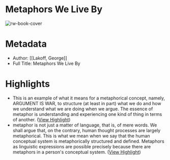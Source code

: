 # Metaphors We Live By

![rw-book-cover](https://readwise-assets.s3.amazonaws.com/media/reader/parsed_document_assets/135230826/oCLGBG0Pd-6Nbs0zc_-GyqLVrIZvJVlCozqXMK1CGpQ-cover-cover.jpeg)

# Metadata
- Author: [[Lakoff, George]]
- Full Title: Metaphors We Live By

# Highlights
- This is an example of what it means for a metaphorical concept, namely, ARGUMENT IS WAR, to structure (at least in part) what we do and how we understand what we are doing when we argue. The essence of metaphor is understanding and experiencing one kind of thing in terms of another. ([View Highlight](https://read.readwise.io/read/01hpm2sr95gjhwc97me7f08fjv))
- metaphor is not just a matter of language, that is, of mere words. We shall argue that, on the contrary, human thought processes are largely metaphorical. This is what we mean when we say that the human conceptual system is metaphorically structured and defined. Metaphors as linguistic expressions are possible precisely because there are metaphors in a person's conceptual system. ([View Highlight](https://read.readwise.io/read/01hpm2tvdectshw7vkr5ntbh0g))

